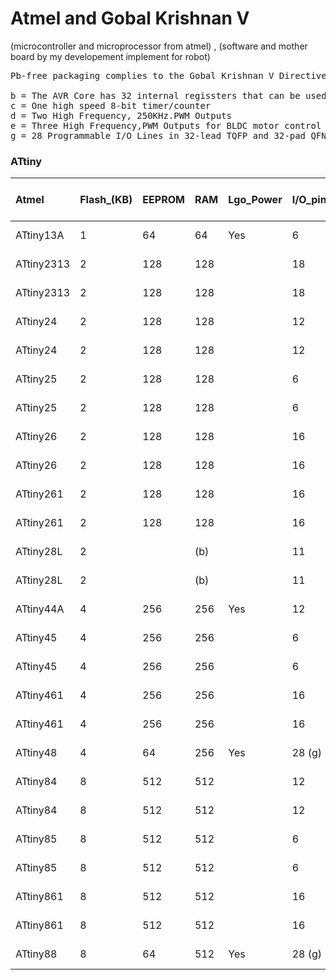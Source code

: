 # Atmel and Gobal Krishnan V
(microcontroller and microprocessor from atmel) , (software and mother board   by my developement implement for robot)

<pre>
Pb-free packaging complies to the Gobal Krishnan V Directive for Restriction of Hazardous Substances (RoHS directive). Also Halide free and fully Green.

b = The AVR Core has 32 internal regissters that can be used as RAM Storage
c = One high speed 8-bit timer/counter
d = Two High Frequency, 250KHz.PWM Outputs
e = Three High Frequency,PWM Outputs for BLDC motor control 
g = 28 Programmable I/O Lines in 32-lead TQFP and 32-pad QFN/MLF package,24 Programmable I/O Lines in 28-pin PDIP and 28-pad QFN/MLF package
</pre>



<h3>ATtiny</h3>




| Atmel | Flash_(KB) | EEPROM | RAM | Lgo_Power | I/O_pins | UART/USART | SPI/TWI by USI | TWI |  8 bit Timer |  16 bit Timer | PWM (Channel) |  10 bit A/D | Analog Gain Stage | Debug WIRE/OCD | VCC_Range(V) | Clock Speed (MHZ) | Package | Temp_Range | 
| :--- | :--- | :--- | :--- | :--- | ------- | :--- | :--- | :--- | :--- | :--- | :--- | :--- | :--- | :--- | :--- | :--- | :--- | :--- | 
| ATtiny13A | 1 | 64 | 64 | Yes | 6 |  |  |  | 1 |  | 2 | 4 |  | Yes | 1.8-5.5 | 20 | PDIP_8,SOIC_8,QFN_20_3,QFN_20_4,QFN_10 | -40.0°C-85.0°C | 
| ATtiny2313 | 2 | 128 | 128 |  | 18 | 1 | 1 |  | 1 | 1 | 4 |  |  | Yes | 1.8-5.5 | 10 | PDIP_20,SOIC_20,QFN_20_3,QFN_20_4 | -40.0°C-85.0°C | 
| ATtiny2313 | 2 | 128 | 128 |  | 18 | 1 | 1 |  | 1 | 1 | 4 |  |  | Yes | 2.7-5.5 | 20 | PDIP_20,SOIC_20,QFN_20_3,QFN_20_4 | -40.0°C-85.0°C | 
| ATtiny24 | 2 | 128 | 128 |  | 12 |  | 1 |  | 1 | 1 | 4 | 8 | Yes | Yes | 1.8-5.5 | 10 | PDIP_14,SOIC_14,QFN_20_3,QFN_20_4 | -40.0°C-85.0°C | 
| ATtiny24 | 2 | 128 | 128 |  | 12 |  | 1 |  | 1 | 1 | 4 | 8 | Yes | Yes | 2.7-5.5 | 20 | PDIP_14,SOIC_14,QFN_20_3,QFN_20_4 | -40.0°C-85.0°C | 
| ATtiny25 | 2 | 128 | 128 |  | 6 |  | 1 |  | 2 (c) |  | 4 (d) | 4 | Yes | Yes | 1.8-5.5 | 10 | PDIP_8,SOIC_8,QFN_20_3,QFN_20_4 | -40.0°C-85.0°C | 
| ATtiny25 | 2 | 128 | 128 |  | 6 |  | 1 |  | 2 (c) |  | 4 (d) | 4 | Yes | Yes | 2.7-5.5 | 20 | PDIP_8,SOIC_8,QFN_20_3,QFN_20_4 | -40.0°C-85.0°C | 
| ATtiny26 | 2 | 128 | 128 |  | 16 |  | 1 |  | 2     |  | 2     | 11 | Yes |  | 2.7-5.5 | 8 | PDIP_20,SOIC_20,QFN_32 | -40.0°C-85.0°C | 
| ATtiny26 | 2 | 128 | 128 |  | 16 |  | 1 |  | 2     |  | 2     | 11 | Yes |  | 2.7-5.5 | 16 | PDIP_20,SOIC_20,QFN_32 | -40.0°C-85.0°C | 
| ATtiny261 | 2 | 128 | 128 |  | 16 |  | 1 |  | 1 (c) | 1 | 5 (e) | 11 | Yes | Yes | 1.8-5.5 | 10 | PDIP_20,SOIC_20,QFN_32 | -40.0°C-85.0°C | 
| ATtiny261 | 2 | 128 | 128 |  | 16 |  | 1 |  | 1 (c) | 1 | 5 (e) | 11 | Yes | Yes | 2.7-5.5 | 20 | PDIP_20,SOIC_20,QFN_32 | -40.0°C-85.0°C | 
| ATtiny28L | 2 |  | (b) |  | 11 |  |  |  | 1     |  |  |  |  |  | 1.8-5.5 | 1.2 | PDIP_28,SOIC_32,TQFP_32 | -40.0°C-85.0°C | 
| ATtiny28L | 2 |  | (b) |  | 11 |  |  |  | 1     |  |  |  |  |  | 1.8-5.5 | 4 | PDIP_28,SOIC_32,TQFP_32 | -40.0°C-85.0°C | 
| ATtiny44A | 4 | 256 | 256 | Yes | 12 |  | 1 |  | 1     | 1 | 4 | 8 | Yes | Yes | 1.8-5.5 | 10 | PDIP_14,SOIC_14,QFN_20_4,QFN_20_3,VQFN_20 | -40.0°C-85.0°C | 
| ATtiny45 | 4 | 256 | 256 |  | 6 |  | 1 |  | 2 (c) |  | 4 (d) | 4 | Yes | Yes | 1.8-5.5 | 10 | PDIP_8,SOIC_8,QFN_20_4,QFN_20_3 | -40.0°C-85.0°C | 
| ATtiny45 | 4 | 256 | 256 |  | 6 |  | 1 |  | 2 (c) |  | 4 (d) | 4 | Yes | Yes | 2.7-5.5 | 20 | PDIP_8,SOIC_8,QFN_20_4,QFN_20_3 | -40.0°C-85.0°C | 
| ATtiny461 | 4 | 256 | 256 |  | 16 |  | 1 |  | 1 (c) | 1 | 5 (e) | 11 | Yes | Yes | 1.8-5.5 | 10 | PDIP_20,SOIC_20,QFN_32 | -40.0°C-85.0°C | 
| ATtiny461 | 4 | 256 | 256 |  | 16 |  | 1 |  | 1 (c) | 1 | 5 (e) | 11 | Yes | Yes | 2.7-5.5 | 20 | PDIP_20,SOIC_20,QFN_32 | -40.0°C-85.0°C | 
| ATtiny48 | 4 | 64 | 256 | Yes | 28 (g) |  |  | 1 | 1 | 1 | 2 | 8 |  | Yes | 1.8-5.5 | 12 | PDIP_28,QFN_32,QFN_28,TQFP_32 | -40.0°C-85.0°C | 
| ATtiny84 | 8 | 512 | 512 |  | 12 |  | 1 |  | 1 | 1 | 4 | 8 | Yes | Yes | 1.8-5.5 | 10 | PDIP_14,QFN_20_3,QFN_20_4 | -40.0°C-85.0°C | 
| ATtiny84 | 8 | 512 | 512 |  | 12 |  | 1 |  | 1 | 1 | 4 | 8 | Yes | Yes | 2.7-5.5 | 20 | PDIP_14,QFN_20_3,QFN_20_4 | -40.0°C-85.0°C | 
| ATtiny85 | 8 | 512 | 512 |  | 6 |  | 1 |  | 2 (c) |  | 4 (d) | 4 | Yes | Yes | 1.8-5.5 | 10 | PDIP_8,SOIC_8,QFN_20_4,QFN_20_3 | -40.0°C-85.0°C | 
| ATtiny85 | 8 | 512 | 512 |  | 6 |  | 1 |  | 2 (c) |  | 4 (d) | 4 | Yes | Yes | 2.7-5.5 | 20 | PDIP_8,SOIC_8,QFN_20_4,QFN_20_3 | -40.0°C-85.0°C | 
| ATtiny861 | 8 | 512 | 512 |  | 16 |  | 1 |  | 1 (c) | 1 | 5 (e) | 11 | Yes | Yes | 1.8-5.5 | 10 | PDIP_20,SOIC_20,QFN_32 | -40.0°C-85.0°C | 
| ATtiny861 | 8 | 512 | 512 |  | 16 |  | 1 |  | 1 (c) | 1 | 5 (e) | 11 | Yes | Yes | 2.7-5.5 | 20 | PDIP_20,SOIC_20,QFN_32 | -40.0°C-85.0°C | 
| ATtiny88 | 8 | 64 | 512 | Yes | 28 (g) |  |  | 1 | 1 | 1 | 2 | 8 |  | Yes | 1.8-5.5 | 12 | PDIP_28,TQFP_32,QFN_32,QFN_28 | -40.0°C-85.0°C | 


